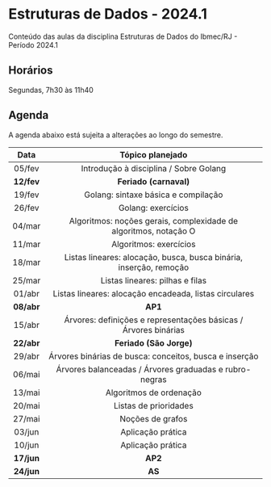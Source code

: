 # Estruturas de Dados - 2024.1

Conteúdo das aulas da disciplina Estruturas de Dados do Ibmec/RJ - Período 2024.1

## Horários

Segundas, 7h30 às 11h40

## Agenda

A agenda abaixo está sujeita a alterações ao longo do semestre.

|  **Data**  |                        **Tópico planejado**                        |
|:----------:|:------------------------------------------------------------------:|
|   05/fev   |               Introdução à disciplina / Sobre Golang               |
| **12/fev** |                       **Feriado (carnaval)**                       |
|   19/fev   |                 Golang: sintaxe básica e compilação                |
|   26/fev   |                         Golang: exercícios                         |
|   04/mar   |  Algoritmos: noções gerais, complexidade de algoritmos, notação O  |
|   11/mar   |                       Algoritmos: exercícios                       |
|   18/mar   | Listas lineares: alocação, busca, busca binária, inserção, remoção |
|   25/mar   |                   Listas lineares: pilhas e filas                  |
|   01/abr   |       Listas lineares: alocação encadeada, listas circulares       |
| **08/abr** |                               **AP1**                              |
|   15/abr   |   Árvores: definições e representações básicas / Árvores binárias  |
| **22/abr** |                       **Feriado (São Jorge)**                      |
|   29/abr   |       Árvores binárias de busca: conceitos, busca e inserção       |
|   06/mai   |       Árvores balanceadas / Árvores graduadas e rubro-negras       |
|   13/mai   |                       Algoritmos de ordenação                      |
|   20/mai   |                        Listas de prioridades                       |
|   27/mai   |                          Noções de grafos                          |
|   03/jun   |                          Aplicação prática                         |
|   10/jun   |                          Aplicação prática                         |
| **17/jun** |                               **AP2**                              |
| **24/jun** |                               **AS**                               |
